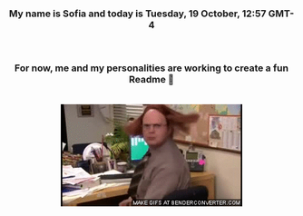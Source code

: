 


<div align="center">
<h3 >My name is Sofia and today is Tuesday, 19 October, 12:57 GMT-4</h3><br>
<h3 >For now, me and my personalities are working to create a fun Readme 👋
</h3><br>
<img src='img/dwight.gif' alt='working...'/>
</div>
